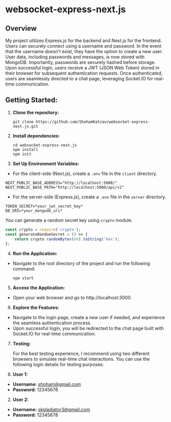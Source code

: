 # websocket-express-next.js

## Overview

My project utilizes Express.js for the backend and Next.js for the frontend.
Users can securely connect using a username and password.
In the event that the username doesn't exist, they have the option to create a new user.
User data, including passwords and messages, is now stored with MongoDB. Importantly, passwords are securely hashed before storage.
Upon successful login, users receive a JWT (JSON Web Token) stored in their browser for subsequent authentication requests.
Once authenticated, users are seamlessly directed to a chat page, leveraging Socket.IO for real-time communication.

## Getting Started:

1. **Clone the repository:**

   ```
   git clone https://github.com/ShohamKatzav/websocket-express-next.js.git
   ```

2. **Install dependencies:**
    ```
    cd websocket-express-next.js
    npm install
    npm init
    ```
3. **Set Up Environment Variables:**

* For the client-side (Next.js), create a `.env` file in the `client` directory.

```env
NEXT_PUBLIC_BASE_ADDRESS="http://localhost:5000/"
NEXT_PUBLIC_BASE_PATH="http://localhost:5000/api/v1"
```

* For the server-side (Express.js), create a `.env` file in the `server` directory.

```env
TOKEN_SECRET=*your_jwt_secret_key*
DB_URI=*your_mongodb_uri*
```

You can generate a random secret key using `crypto` module.

```javascript
const crypto = require('crypto');
const generateRandomSecret = () => {
    return crypto.randomBytes(64).toString('hex');
};
```

4. **Run the Application:**

* Navigate to the root directory of the project and run the following command:
  ```
  npm start
  ```
5. **Access the Application:**

* Open your web browser and go to http://localhost:3000.

6. **Explore the Features:**

* Navigate to the login page, create a new user if needed, and experience the seamless authentication process.
* Upon successful login, you will be redirected to the chat page built with Socket.IO for real-time communication.

7. **Testing:**

   For the best testing experience, I recommend using two different browsers to simulate real-time chat interactions.
   You can use the following login details for testing purposes:

1. **User 1:**
* **Username:** shoham@gmail.com
* **Password:** 12345678
2. **User 2:**
* **Username:** skgladiator3@gmail.com
* **Password:** 12345678
